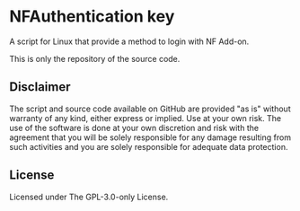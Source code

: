 # NFAuthentication key

A script for Linux that provide a method to login with NF Add-on.

This is only the repository of the source code.

## Disclaimer

The script and source code available on GitHub are provided "as is" without warranty of any kind, either express or implied. Use at your own risk.
The use of the software is done at your own discretion and risk with the agreement that you will be solely responsible for any damage resulting from such activities and you are solely responsible for adequate data protection.

## License

Licensed under The GPL-3.0-only License.
